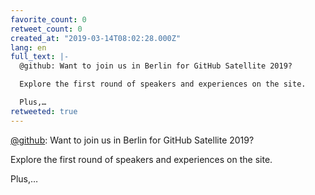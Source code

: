 ```yaml
---
favorite_count: 0
retweet_count: 0
created_at: "2019-03-14T08:02:28.000Z"
lang: en
full_text: |-
  @github: Want to join us in Berlin for GitHub Satellite 2019? 

  Explore the first round of speakers and experiences on the site.

  Plus,…
retweeted: true
---
```


[@github](https://twitter.com/github): Want to join us in Berlin for GitHub
Satellite 2019?

Explore the first round of speakers and experiences on the site.

Plus,…
